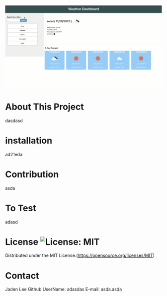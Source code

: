 ![asdasdas](./asset/image/snapshot.gif?raw=true)
# About This Project
dasdasd
# installation
ad21eda
# Contribution
asda 
 # To Test 
adasd
# License ![License: MIT](https://img.shields.io/badge/License-MIT-yellow.svg)
Distributed under the MIT License.(https://opensource.org/licenses/MIT)
# Contact 
Jaden Lee 
Github UserName: adasdas
E-mail: asda.asda
